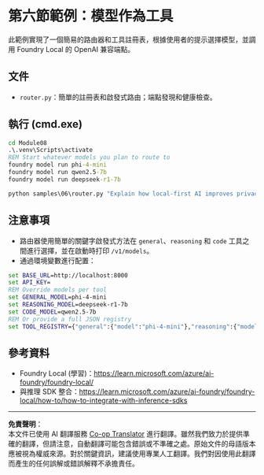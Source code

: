 <!--
CO_OP_TRANSLATOR_METADATA:
{
  "original_hash": "7f0c6af41a1ae2c5a770c8170da8bd6e",
  "translation_date": "2025-09-30T23:30:32+00:00",
  "source_file": "Module08/samples/06/README.md",
  "language_code": "tw"
}
-->
# 第六節範例：模型作為工具

此範例實現了一個簡易的路由器和工具註冊表，根據使用者的提示選擇模型，並調用 Foundry Local 的 OpenAI 兼容端點。

## 文件
- `router.py`：簡單的註冊表和啟發式路由；端點發現和健康檢查。

## 執行 (cmd.exe)
```cmd
cd Module08
.\.venv\Scripts\activate
REM Start whatever models you plan to route to
foundry model run phi-4-mini
foundry model run qwen2.5-7b
foundry model run deepseek-r1-7b

python samples\06\router.py "Explain how local-first AI improves privacy in two sentences."
```

## 注意事項
- 路由器使用簡單的關鍵字啟發式方法在 `general`、`reasoning` 和 `code` 工具之間進行選擇，並在啟動時打印 `/v1/models`。
- 通過環境變數進行配置：
```cmd
set BASE_URL=http://localhost:8000
set API_KEY=
REM Override models per tool
set GENERAL_MODEL=phi-4-mini
set REASONING_MODEL=deepseek-r1-7b
set CODE_MODEL=qwen2.5-7b
REM Or provide a full JSON registry
set TOOL_REGISTRY={"general":{"model":"phi-4-mini"},"reasoning":{"model":"deepseek-r1-7b"},"code":{"model":"qwen2.5-7b"}}
```

## 參考資料
- Foundry Local (學習)：https://learn.microsoft.com/azure/ai-foundry/foundry-local/
- 與推理 SDK 整合：https://learn.microsoft.com/azure/ai-foundry/foundry-local/how-to/how-to-integrate-with-inference-sdks

---

**免責聲明**：  
本文件已使用 AI 翻譯服務 [Co-op Translator](https://github.com/Azure/co-op-translator) 進行翻譯。雖然我們致力於提供準確的翻譯，但請注意，自動翻譯可能包含錯誤或不準確之處。原始文件的母語版本應被視為權威來源。對於關鍵資訊，建議使用專業人工翻譯。我們對因使用此翻譯而產生的任何誤解或錯誤解釋不承擔責任。